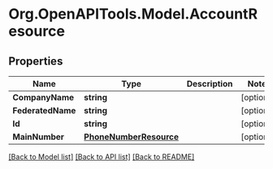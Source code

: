 
# Org.OpenAPITools.Model.AccountResource

## Properties

Name | Type | Description | Notes
------------ | ------------- | ------------- | -------------
**CompanyName** | **string** |  | [optional] 
**FederatedName** | **string** |  | [optional] 
**Id** | **string** |  | [optional] 
**MainNumber** | [**PhoneNumberResource**](PhoneNumberResource.md) |  | [optional] 

[[Back to Model list]](../README.md#documentation-for-models)
[[Back to API list]](../README.md#documentation-for-api-endpoints)
[[Back to README]](../README.md)


